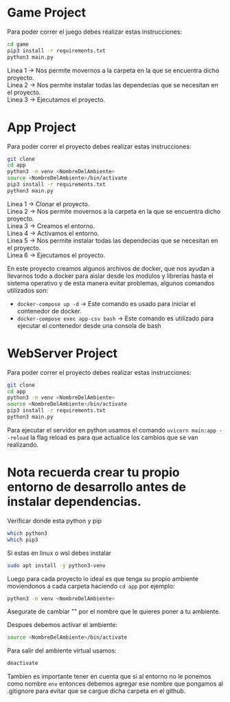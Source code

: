 # Game Project

Para poder correr el juego debes realizar estas instrucciones:

```sh
cd game
pip3 install -r requirements.txt
python3 main.py
```

Linea 1 -> Nos permite movernos a la carpeta en la que se encuentra dicho proyecto. <br>
Linea 2 -> Nos permite instalar todas las dependecias que se necesitan en el proyecto. <br>
Linea 3 -> Ejecutamos el proyecto. <br>

# App Project

Para poder correr el proyecto debes realizar estas instrucciones:

```sh
git clone
cd app
python3 -m venv <NombreDelAmbiente>
source <NombreDelAmbiente>/bin/activate
pip3 install -r requirements.txt
python3 main.py
```

Linea 1 -> Clonar el proyecto. <br>
Linea 2 -> Nos permite movernos a la carpeta en la que se encuentra dicho proyecto. <br>
Linea 3 -> Creamos el entorno. <br>
Linea 4 -> Activamos el entorno. <br>
Linea 5 -> Nos permite instalar todas las dependecias que se necesitan en el proyecto. <br>
Linea 6 -> Ejecutamos el proyecto. <br>

En este proyecto creamos algunos archivos de docker, que nos ayudan a llevarnos todo a docker para aislar desde los modulos y librerías hasta el sistema operativo y de esta manera evitar problemas, algunos comandos utilizados son:

* ```docker-compose up -d``` -> Este comando es usado para iniciar el contenedor de docker.
* ```docker-compose exec app-csv bash``` -> Este comando es utilizado para ejecutar el contenedor desde una consola de bash

# WebServer Project

Para poder correr el proyecto debes realizar estas instrucciones:

```sh
git clone
cd app
python3 -m venv <NombreDelAmbiente>
source <NombreDelAmbiente>/bin/activate
pip3 install -r requirements.txt
python3 main.py
```

Para ejecutar el servidor en python usamos el comando ```uvicorn main:app --reload``` la flag reload es para que actualice los cambios que se van realizando.

# Nota recuerda crear tu propio entorno de desarrollo antes de instalar dependencias.

Verificar donde esta python y pip

```sh
which python3
which pip3
```

Si estas en linux o wsl debes instalar

```sh
sudo apt install -y python3-venv
```

Luego para cada proyecto lo ideal es que tenga su propio ambiente moviendonos a cada carpeta haciendo ```cd app``` por ejemplo:

```sh
python3 -m venv <NombreDelAmbiente>
```
Asegurate de cambiar "<NombreDelAmbiente>" por el nombre que le quieres poner a tu ambiente.

Despues debemos activar el ambiente:

```sh
source <NombreDelAmbiente>/bin/activate
```

Para salir del ambiente virtual usamos:

```sh
deactivate
```

Tambien es importante tener en cuenta que si al entorno no le ponemos como nombre ```env``` entonces debemos agregar ese nombre que pongamos al .gitignore para evitar que se cargue dicha carpeta en el github.